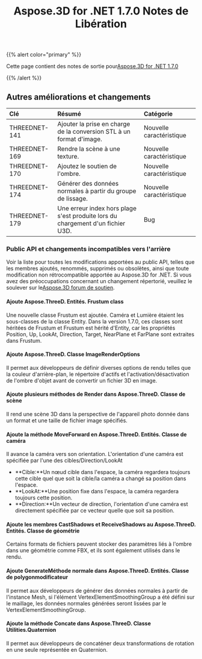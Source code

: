 ﻿---
title: Aspose.3D for .NET 1.7.0 Notes de Libération
type: docs
weight: 60
url: /fr/net/aspose-3d-for-net-1-7-0-release-notes/
---
{{% alert color="primary" %}} 

Cette page contient des notes de sortie pour[Aspose.3D for .NET 1.7.0](https://www.nuget.org/packages/Aspose.3D/1.7.0)

{{% /alert %}} 
## **Autres améliorations et changements**

|**Clé**|**Résumé**|**Catégorie**|
|:- |:- |:- |
|THREEDNET-141|Ajouter la prise en charge de la conversion STL à un format d'image.|Nouvelle caractéristique|
|THREEDNET-169|Rendre la scène à une texture.|Nouvelle caractéristique|
|THREEDNET-170|Ajoutez le soutien de l'ombre.|Nouvelle caractéristique|
|THREEDNET-174|Générer des données normales à partir du groupe de lissage.|Nouvelle caractéristique|
|THREEDNET-179|Une erreur index hors plage s'est produite lors du chargement d'un fichier U3D.|Bug|
### **Public API et changements incompatibles vers l'arrière**
Voir la liste pour toutes les modifications apportées au public API, telles que les membres ajoutés, renommés, supprimés ou obsolètes, ainsi que toute modification non rétrocompatible apportée au Aspose.3D for .NET. Si vous avez des préoccupations concernant un changement répertorié, veuillez le soulever sur le[Aspose.3D forum de soutien](https://forum.aspose.com/c/3d/18).
#### **Ajoute Aspose.ThreeD. Entités. Frustum class**
Une nouvelle classe Frustum est ajoutée. Caméra et Lumière étaient les sous-classes de la classe Entity. Dans la version 1.7.0, ces classes sont héritées de Frustum et Frustum est hérité d'Entity, car les propriétés Position, Up, LookAt, Direction, Target, NearPlane et FarPlane sont extraites dans Frustum.
#### **Ajoute Aspose.ThreeD. Classe ImageRenderOptions**
Il permet aux développeurs de définir diverses options de rendu telles que la couleur d'arrière-plan, le répertoire d'actifs et l'activation/désactivation de l'ombre d'objet avant de convertir un fichier 3D en image.
#### **Ajoute plusieurs méthodes de Render dans Aspose.ThreeD. Classe de scène**
Il rend une scène 3D dans la perspective de l'appareil photo donnée dans un format et une taille de fichier image spécifiés.
#### **Ajoute la méthode MoveForward en Aspose.ThreeD. Entités. Classe de caméra**
Il avance la caméra vers son orientation. L'orientation d'une caméra est spécifiée par l'une des cibles/Direction/LookAt

- **Cible:**Un nœud cible dans l'espace, la caméra regardera toujours cette cible quel que soit la cible/la caméra a changé sa position dans l'espace.
- **LookAt:**Une position fixe dans l'espace, la caméra regardera toujours cette position.
- **Direction:**Un vecteur de direction, l'orientation d'une caméra est directement spécifiée par ce vecteur quelle que soit sa position.
#### **Ajoute les membres CastShadows et ReceiveShadows au Aspose.ThreeD. Entités. Classe de géométrie**
Certains formats de fichiers peuvent stocker des paramètres liés à l'ombre dans une géométrie comme FBX, et ils sont également utilisés dans le rendu.
#### **Ajoute GenerateMéthode normale dans Aspose.ThreeD. Entités. Classe de polygonmodificateur**
Il permet aux développeurs de générer des données normales à partir de l'instance Mesh, si l'élément VertexElementSmoothingGroup a été défini sur le maillage, les données normales générées seront lissées par le VertexElementSmoothingGroup.
#### **Ajoute la méthode Concate dans Aspose.ThreeD. Classe Utilities.Quaternion**
Il permet aux développeurs de concaténer deux transformations de rotation en une seule représentée en Quaternion.
